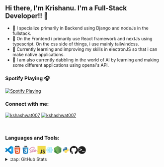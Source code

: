## Hi there, I'm Krishanu. I'm a Full-Stack Developer!! 👋

- 🌱 I specialize primarily in Backend using Django and nodeJs in the fullstack.
- 🌱 On the Frontend i primarily use React framework and nextJs using typescript. On the css side of things, i use mainly tailwindcss.
- 🌱 Currently learning and improving my skills in electronJS so that i can make native applications. 
- 🌱 I am also currently dabbling in the world of AI by learning and making some different applications using openai's API.



### Spotify Playing 🎧

[<img src="https://novatorem-drab-rho.vercel.app/api/spotify" alt="Spotify Playing" width="350" />](https://open.spotify.com/user/222loeju5iytzv3epys5khwyja)

### Connect with me:

<p align="left">
<!-- <a href="https://krishanu.netlify.app/" target="blank"><img align="center" src="https://raw.githubusercontent.com/iconic/open-iconic/master/svg/globe.svg" alt="kshashwat007" height="30" width="40" /></a> -->
<a href="https://twitter.com/kshashwat07" target="blank"><img align="center" src="https://cdn.jsdelivr.net/npm/simple-icons@v3/icons/twitter.svg" alt="kshashwat007" height="30" width="40" /></a>
<a href="https://www.linkedin.com/in/krishanu-shashwat-94740b170/" target="blank"><img align="center" src="https://cdn.jsdelivr.net/npm/simple-icons@v3/icons/linkedin.svg" alt="kshashwat007" height="30" width="40" /></a>
</p>

<br />

### Languages and Tools:

<img align="left" alt="Visual Studio Code" width="26px" src="https://raw.githubusercontent.com/github/explore/80688e429a7d4ef2fca1e82350fe8e3517d3494d/topics/visual-studio-code/visual-studio-code.png" />
<img align="left" alt="HTML5" width="26px" src="https://raw.githubusercontent.com/github/explore/80688e429a7d4ef2fca1e82350fe8e3517d3494d/topics/html/html.png" />
<img align="left" alt="CSS3" width="26px" src="https://raw.githubusercontent.com/github/explore/80688e429a7d4ef2fca1e82350fe8e3517d3494d/topics/css/css.png" />
<img align="left" alt="Sass" width="26px" src="https://raw.githubusercontent.com/github/explore/80688e429a7d4ef2fca1e82350fe8e3517d3494d/topics/sass/sass.png" />
<img align="left" alt="JavaScript" width="26px" src="https://raw.githubusercontent.com/github/explore/80688e429a7d4ef2fca1e82350fe8e3517d3494d/topics/javascript/javascript.png" />
<img align="left" alt="React" width="26px" src="https://raw.githubusercontent.com/github/explore/80688e429a7d4ef2fca1e82350fe8e3517d3494d/topics/react/react.png" />
<img align="left" alt="Node.js" width="26px" src="https://raw.githubusercontent.com/github/explore/80688e429a7d4ef2fca1e82350fe8e3517d3494d/topics/nodejs/nodejs.png" />
<img align="left" alt="Python" width="26px" src="https://raw.githubusercontent.com/github/explore/80688e429a7d4ef2fca1e82350fe8e3517d3494d/topics/python/python.png" />
<img align="left" alt="GitHub" width="26px" src="https://raw.githubusercontent.com/github/explore/78df643247d429f6cc873026c0622819ad797942/topics/github/github.png" />
<img align="left" alt="Terminal" width="26px" src="https://raw.githubusercontent.com/github/explore/80688e429a7d4ef2fca1e82350fe8e3517d3494d/topics/terminal/terminal.png" />

<br />
<br />

<details>
  <summary>:zap: GitHub Stats</summary>

  <img align="left" alt="GitHub Stats" src="https://github-readme-stats.vercel.app/api?username=kshashwat007&show_icons=true&locale=en&layout=compact" alt="kshashwat007" />

</details>

[website]: krishanu.netlify.app/
[linkedin]: https://www.linkedin.com/in/krishanu-shashwat-94740b170/
